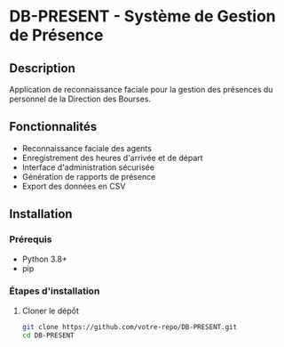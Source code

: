 # DB-PRESENT - Système de Gestion de Présence

## Description
Application de reconnaissance faciale pour la gestion des présences du personnel de la Direction des Bourses.

## Fonctionnalités
- Reconnaissance faciale des agents
- Enregistrement des heures d'arrivée et de départ
- Interface d'administration sécurisée
- Génération de rapports de présence
- Export des données en CSV

## Installation

### Prérequis
- Python 3.8+
- pip

### Étapes d'installation
1. Cloner le dépôt
   ```bash
   git clone https://github.com/votre-repo/DB-PRESENT.git
   cd DB-PRESENT